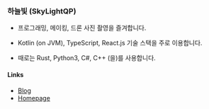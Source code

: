 ### 하늘빛 (SkyLightQP)

- 프로그래밍, 메이킹, 드론 사진 촬영을 즐겨합니다.

- Kotlin (on JVM), TypeScript, React.js 기술 스택을 주로 이용합니다.

- 때로는 Rust, Python3, C#, C++ (을)를 사용합니다.

#### Links
- [Blog](https://blog.skylightqp.kr)
- [Homepage](https://skylightqp.kr)
